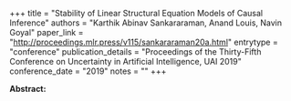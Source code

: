 +++
title = "Stability of Linear Structural Equation Models of Causal Inference"
authors = "Karthik Abinav Sankararaman, Anand Louis, Navin Goyal"
paper_link = "http://proceedings.mlr.press/v115/sankararaman20a.html"
entrytype = "conference"
publication_details = "Proceedings of the Thirty-Fifth Conference on Uncertainty in Artificial Intelligence,  UAI 2019"
conference_date = "2019"
notes = ""
+++

<b>Abstract:</b>
